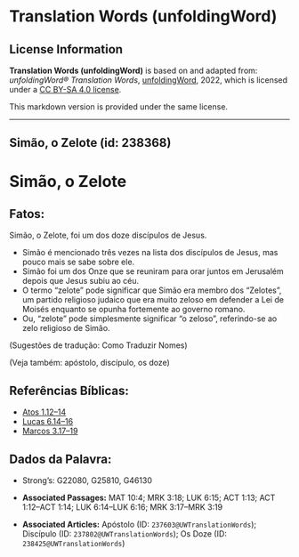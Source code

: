 # Translation Words (unfoldingWord)

## License Information

**Translation Words (unfoldingWord)** is based on and adapted from: _unfoldingWord® Translation Words_, [unfoldingWord](https://unfoldingword.org/utw), 2022, which is licensed under a [CC BY-SA 4.0 license](https://creativecommons.org/licenses/by-sa/4.0/legalcode.en).

This markdown version is provided under the same license.



--------------------------------

## Simão, o Zelote (id: 238368)

Simão, o Zelote
===============

Fatos:
------

Simão, o Zelote, foi um dos doze discípulos de Jesus.

* Simão é mencionado três vezes na lista dos discípulos de Jesus, mas pouco mais se sabe sobre ele.
* Simão foi um dos Onze que se reuniram para orar juntos em Jerusalém depois que Jesus subiu ao céu.
* O termo “zelote” pode significar que Simão era membro dos “Zelotes”, um partido religioso judaico que era muito zeloso em defender a Lei de Moisés enquanto se opunha fortemente ao governo romano.
* Ou, “zelote” pode simplesmente significar “o zeloso”, referindo\-se ao zelo religioso de Simão.

(Sugestões de tradução: Como Traduzir Nomes)

(Veja também: apóstolo, discípulo, os doze)

Referências Bíblicas:
---------------------

* [Atos 1\.12–14](https://ref.ly/Acts1:12-Acts1:14)
* [Lucas 6\.14–16](https://ref.ly/Luke6:14-Luke6:16)
* [Marcos 3\.17–19](https://ref.ly/Mark3:17-Mark3:19)

Dados da Palavra:
-----------------

* Strong’s: G22080, G25810, G46130

* **Associated Passages:** MAT 10:4; MRK 3:18; LUK 6:15; ACT 1:13; ACT 1:12–ACT 1:14; LUK 6:14–LUK 6:16; MRK 3:17–MRK 3:19
* **Associated Articles:** Apóstolo (ID: `237603@UWTranslationWords`); Discípulo (ID: `237802@UWTranslationWords`); Os Doze (ID: `238425@UWTranslationWords`)


